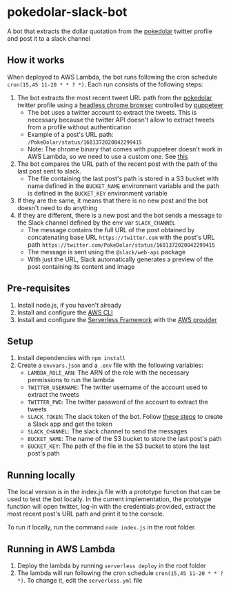 # pokedolar-slack-bot
A bot that extracts the dollar quotation from the [pokedolar](https://twitter.com/pokedolar) twitter profile and post it to a slack channel

## How it works
When deployed to AWS Lambda, the bot runs following the cron schedule `cron(15,45 11-20 * * ? *)`. Each run consists of the following steps:

1. The bot extracts the most recent tweet URL path from the [pokedolar](https://twitter.com/pokedolar) twitter profile using a [headless chrome browser](https://github.com/Sparticuz/chromium) controlled by [puppeteer](https://pptr.dev/)
    - The bot uses a twitter account to extract the tweets. This is necessary because the twitter API doesn't allow to extract tweets from a profile without authentication
    - Example of a post's URL path: `/PokeDolar/status/1681372020842299415`
    - Note: The chrome binary that comes with puppeteer doesn't work in AWS Lambda, so we need to use a custom one. See [this](https://github.com/Sparticuz/chromium)
2. The bot compares the URL path of the recent post with the path of the last post sent to slack.
    - The file containing the last post's path is stored in a S3 bucket with name defined in the `BUCKET_NAME` environment variable and the path is defined in the `BUCKET_KEY` environment variable
3. If they are the same, it means that there is no new post and the bot doesn't need to do anything
3. If they are different, there is a new post and the bot sends a message to the Slack channel defined by the env var `SLACK_CHANNEL`
    - The message contains the full URL of the post obtained by concatenating base URL `https://twitter.com` with the post's URL path `https://twitter.com/PokeDolar/status/1681372020842299415`
    - The message is sent using the `@slack/web-api` package
    - With just the URL, Slack automatically generates a preview of the post containing its content and image

## Pre-requisites

1. Install node.js, if you haven't already
1. Install and configure the [AWS CLI](https://docs.aws.amazon.com/cli/latest/userguide/cli-chap-install.html)
2. Install and configure the [Serverless Framework](https://www.serverless.com/framework/docs/getting-started/) with the [AWS provider](https://www.serverless.com/framework/docs/providers/aws/guide/credentials/)


## Setup
1. Install dependencies with `npm install`
2. Create a `envvars.json` and a `.env` file with the following variables:
    - `LAMBDA_ROLE_ARN`: The ARN of the role with the necessary permissions to run the lambda
    - `TWITTER_USERNAME`: The twitter username of the account used to extract the tweets
    - `TWITTER_PWD`: The twitter password of the account to extract the tweets
    - `SLACK_TOKEN`: The slack token of the bot. Follow [these steps](https://api.slack.com/start/quickstart) to create a Slack app and get the token
    - `SLACK_CHANNEL`: The slack channel to send the messages
    - `BUCKET_NAME`: The name of the S3 bucket to store the last post's path
    - `BUCKET_KEY`: The path of the file in the S3 bucket to store the last post's path

## Running locally

The local version is in the index.js file with a prototype function that can be used to test the bot locally. In the current implementation, the prototype function will open twitter, log-in with the credentials provided, extract the most recent post's URL path and print it to the console.

To run it locally, run the command `node index.js` in the root folder.

## Running in AWS Lambda

1. Deploy the lambda by running `serverless deploy` in the root folder
2. The lambda will run following the cron schedule `cron(15,45 11-20 * * ? *)`. To change it, edit the `serverless.yml` file